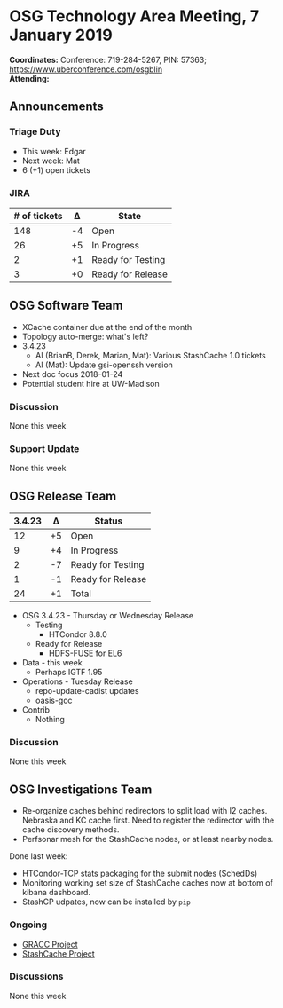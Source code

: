 # OSG Technology Area Meeting,  7 January 2019

**Coordinates:** Conference: 719-284-5267, PIN: 57363; <https://www.uberconference.com/osgblin>  
**Attending:**   


## Announcements


### Triage Duty

-   This week: Edgar
-   Next week: Mat
-   6 (+1) open tickets


### JIRA

| # of tickets | &Delta; | State             |
|------------ |------- |----------------- |
| 148          | -4      | Open              |
| 26           | +5      | In Progress       |
| 2            | +1      | Ready for Testing |
| 3            | +0      | Ready for Release |


## OSG Software Team

-   XCache container due at the end of the month
-   Topology auto-merge: what's left?
-   3.4.23  
    -   AI (BrianB, Derek, Marian, Mat): Various StashCache 1.0 tickets
    -   AI (Mat): Update gsi-openssh version
-   Next doc focus 2018-01-24
-   Potential student hire at UW-Madison


### Discussion

None this week  


### Support Update

None this week  


## OSG Release Team

| 3.4.23 | &Delta; | Status            |
|------ |------- |----------------- |
| 12     | +5      | Open              |
| 9      | +4      | In Progress       |
| 2      | -7      | Ready for Testing |
| 1      | -1      | Ready for Release |
| 24     | +1      | Total             |

-   OSG 3.4.23 - Thursday or Wednesday Release
    -   Testing  
        -   HTCondor 8.8.0
    -   Ready for Release  
        -   HDFS-FUSE for EL6
-   Data - this week
    -   Perhaps IGTF 1.95
-   Operations - Tuesday Release
    -   repo-update-cadist updates
    -   oasis-goc
-   Contrib  
    -   Nothing


### Discussion

None this week  


## OSG Investigations Team

-   Re-organize caches behind redirectors to split load with I2 caches. Nebraska and KC cache first. Need to register the redirector with the cache discovery methods.
-   Perfsonar mesh for the StashCache nodes, or at least nearby nodes.

Done last week:  

-   HTCondor-TCP stats packaging for the submit nodes (SchedDs)
-   Monitoring working set size of StashCache caches now at bottom of kibana dashboard.
-   StashCP udpates, now can be installed by `pip`


### Ongoing

-   [GRACC Project](https://opensciencegrid.atlassian.net/projects/GRACC)
-   [StashCache Project](http://opensciencegrid.org/docs/data/stashcache/overview/)


### Discussions

None this week
